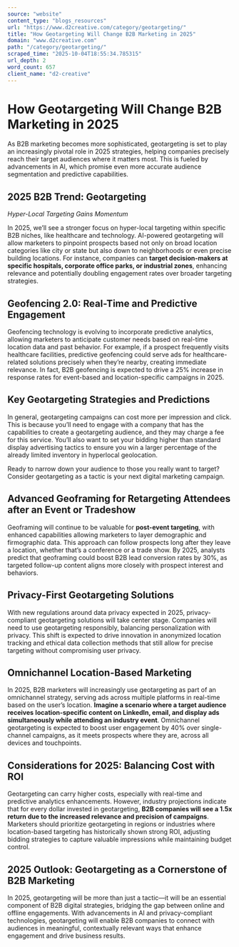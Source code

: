 ```yaml
---
source: "website"
content_type: "blogs_resources"
url: "https://www.d2creative.com/category/geotargeting/"
title: "How Geotargeting Will Change B2B Marketing in 2025"
domain: "www.d2creative.com"
path: "/category/geotargeting/"
scraped_time: "2025-10-04T18:55:34.785315"
url_depth: 2
word_count: 657
client_name: "d2-creative"
---
```


# How Geotargeting Will Change B2B Marketing in 2025

As B2B marketing becomes more sophisticated, geotargeting is set to play an increasingly pivotal role in 2025 strategies, helping companies precisely reach their target audiences where it matters most. This is fueled by advancements in AI, which promise even more accurate audience segmentation and predictive capabilities.

## 2025 B2B Trend: Geotargeting

_Hyper-Local Targeting Gains Momentum_

In 2025, we’ll see a stronger focus on hyper-local targeting within specific B2B niches, like healthcare and technology. AI-powered geotargeting will allow marketers to pinpoint prospects based not only on broad location categories like city or state but also down to neighborhoods or even precise building locations. For instance, companies can **target decision-makers at specific hospitals, corporate office parks, or industrial zones**, enhancing relevance and potentially doubling engagement rates over broader targeting strategies.

## Geofencing 2.0: Real-Time and Predictive Engagement

Geofencing technology is evolving to incorporate predictive analytics, allowing marketers to anticipate customer needs based on real-time location data and past behavior. For example, if a prospect frequently visits healthcare facilities, predictive geofencing could serve ads for healthcare-related solutions precisely when they’re nearby, creating immediate relevance. In fact, B2B geofencing is expected to drive a 25% increase in response rates for event-based and location-specific campaigns in 2025.

## Key Geotargeting Strategies and Predictions

In general, geotargeting campaigns can cost more per impression and click. This is because you’ll need to engage with a company that has the capabilities to create a geotargeting audience, and they may charge a fee for this service. You’ll also want to set your bidding higher than standard display advertising tactics to ensure you win a larger percentage of the already limited inventory in hyperlocal geolocation.

Ready to narrow down your audience to those you really want to target? Consider geotargeting as a tactic is your next digital marketing campaign.

## Advanced Geoframing for Retargeting Attendees after an Event or Tradeshow

Geoframing will continue to be valuable for **post-event targeting**, with enhanced capabilities allowing marketers to layer demographic and firmographic data. This approach can follow prospects long after they leave a location, whether that’s a conference or a trade show. By 2025, analysts predict that geoframing could boost B2B lead conversion rates by 30%, as targeted follow-up content aligns more closely with prospect interest and behaviors.

## Privacy-First Geotargeting Solutions

With new regulations around data privacy expected in 2025, privacy-compliant geotargeting solutions will take center stage. Companies will need to use geotargeting responsibly, balancing personalization with privacy. This shift is expected to drive innovation in anonymized location tracking and ethical data collection methods that still allow for precise targeting without compromising user privacy.

## Omnichannel Location-Based Marketing

In 2025, B2B marketers will increasingly use geotargeting as part of an omnichannel strategy, serving ads across multiple platforms in real-time based on the user’s location. **Imagine a scenario where a target audience receives** **location-specific content on LinkedIn, email, and display ads simultaneously while attending an industry event**. Omnichannel geotargeting is expected to boost user engagement by 40% over single-channel campaigns, as it meets prospects where they are, across all devices and touchpoints.

## Considerations for 2025: Balancing Cost with ROI

Geotargeting can carry higher costs, especially with real-time and predictive analytics enhancements. However, industry projections indicate that for every dollar invested in geotargeting, **B2B companies will see a 1.5x return due to the increased relevance and precision of campaigns**. Marketers should prioritize geotargeting in regions or industries where location-based targeting has historically shown strong ROI, adjusting bidding strategies to capture valuable impressions while maintaining budget control.

## 2025 Outlook: Geotargeting as a Cornerstone of B2B Marketing

In 2025, geotargeting will be more than just a tactic—it will be an essential component of B2B digital strategies, bridging the gap between online and offline engagements. With advancements in AI and privacy-compliant technologies, geotargeting will enable B2B companies to connect with audiences in meaningful, contextually relevant ways that enhance engagement and drive business results.